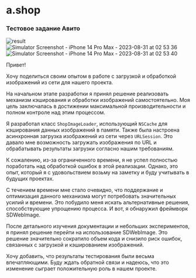 # a.shop

### Тестовое задание Авито

![result](https://github.com/Salakhoff/a.shop/assets/137751906/a4dbae44-b4e4-4301-b2cd-ecca716b53b8)
![Simulator Screenshot - iPhone 14 Pro Max - 2023-08-31 at 02 53 36](https://github.com/Salakhoff/a.shop/assets/137751906/c9213351-70f3-4c2f-8470-2d376ec1da06)
![Simulator Screenshot - iPhone 14 Pro Max - 2023-08-31 at 02 53 40](https://github.com/Salakhoff/a.shop/assets/137751906/825f26df-e8b3-4971-b77f-54396809bd38)

Привет!

Хочу поделиться своим опытом в работе с загрузкой и обработкой изображений из сети для нашего проекта.

На начальном этапе разработки я принял решение реализовать механизм кэширования и обработки изображений самостоятельно. 
Моя цель заключалась в достижении максимальной производительности и полном контроле над этим процессом.

Я разработал класс `ShopImageLoader`, использующий `NSCache` для кэширования данных изображений в памяти. 
Также была настроена асинхронная загрузка изображений из сети через `URLSession`. 
Это давало мне возможность загружать изображения по URL и обрабатывать результаты загрузки согласно нашим требованиям.

К сожалению, из-за ограниченного времени, я не успел полностью поработать над обработкой ошибок в этой реализации. 
Однако, это опыт, который я с удовольствием возьму на заметку и буду учитывать в будущих проектах.

С течением времени мне стало очевидно, что поддержание и оптимизация данного механизма могут потребовать значительных усилий и времени. 
Это побудило меня искать альтернативные решения, способствующие упрощению процесса. И вот, я обнаружил фреймворк SDWebImage.

После детального изучения документации и небольших экспериментов, я принял решение перейти на использование SDWebImage. 
Это решение значительно сократило объем кода и снизило риск ошибок, связанных с загрузкой и кэшированием изображений.

Хочу добавить, что результаты тестирования были весьма впечатляющими.
Буду ждать обратной связи и надеюсь, что это изменение сыграет положительную роль в нашем проекте.





